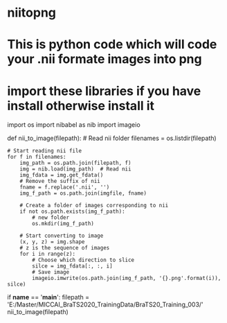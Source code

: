 # niitopng
# This is python code which will code your .nii formate images into png




# import these libraries if you have install otherwise install it
import os
import nibabel as nib
import imageio








def nii_to_image(filepath):
    # Read nii folder
    filenames = os.listdir(filepath)
    
    # Start reading nii file
    for f in filenames:
        img_path = os.path.join(filepath, f)
        img = nib.load(img_path)  # Read nii
        img_fdata = img.get_fdata()
        # Remove the suffix of nii
        fname = f.replace('.nii', '')  
        img_f_path = os.path.join(imgfile, fname)

        # Create a folder of images corresponding to nii
        if not os.path.exists(img_f_path):
            # new folder
            os.mkdir(img_f_path)  

        # Start converting to image
        (x, y, z) = img.shape
        # z is the sequence of images
        for i in range(z):
            # Choose which direction to slice
            silce = img_fdata[:, :, i]
            # Save image
            imageio.imwrite(os.path.join(img_f_path, '{}.png'.format(i)), silce)
            
            
            
if __name__ == '__main__':
    filepath = 'E:/Master/MICCAI_BraTS2020_TrainingData/BraTS20_Training_003/'
    nii_to_image(filepath)
